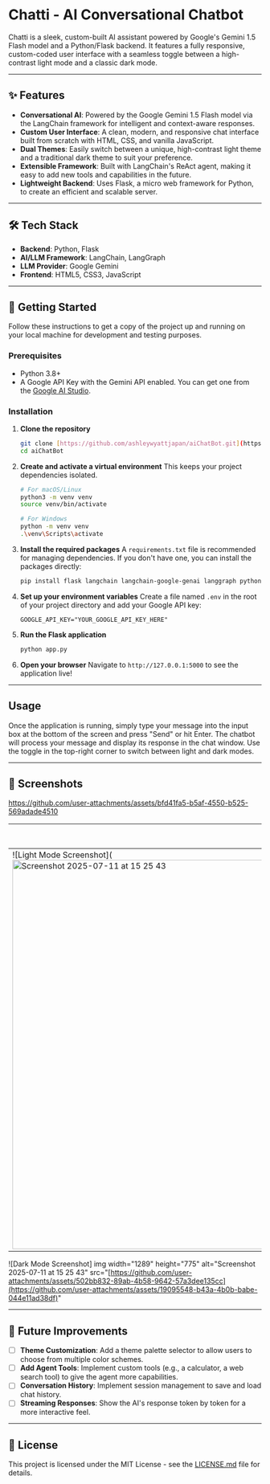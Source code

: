 # Chatti - AI Conversational Chatbot

Chatti is a sleek, custom-built AI assistant powered by Google's Gemini 1.5 Flash model and a Python/Flask backend. It features a fully responsive, custom-coded user interface with a seamless toggle between a high-contrast light mode and a classic dark mode.

---

## ✨ Features

-   **Conversational AI**: Powered by the Google Gemini 1.5 Flash model via the LangChain framework for intelligent and context-aware responses.
-   **Custom User Interface**: A clean, modern, and responsive chat interface built from scratch with HTML, CSS, and vanilla JavaScript.
-   **Dual Themes**: Easily switch between a unique, high-contrast light theme and a traditional dark theme to suit your preference.
-   **Extensible Framework**: Built with LangChain's ReAct agent, making it easy to add new tools and capabilities in the future.
-   **Lightweight Backend**: Uses Flask, a micro web framework for Python, to create an efficient and scalable server.

---

## 🛠️ Tech Stack

-   **Backend**: Python, Flask
-   **AI/LLM Framework**: LangChain, LangGraph
-   **LLM Provider**: Google Gemini
-   **Frontend**: HTML5, CSS3, JavaScript

---

## 🚀 Getting Started

Follow these instructions to get a copy of the project up and running on your local machine for development and testing purposes.

### Prerequisites

-   Python 3.8+
-   A Google API Key with the Gemini API enabled. You can get one from the [Google AI Studio](https://aistudio.google.com/app/apikey).

### Installation

1.  **Clone the repository**
    ```sh
    git clone [https://github.com/ashleywyattjapan/aiChatBot.git](https://github.com/ashleywyattjapan/aiChatBot.git)
    cd aiChatBot
    ```

2.  **Create and activate a virtual environment**
    This keeps your project dependencies isolated.
    ```sh
    # For macOS/Linux
    python3 -m venv venv
    source venv/bin/activate

    # For Windows
    python -m venv venv
    .\venv\Scripts\activate
    ```

3.  **Install the required packages**
    A `requirements.txt` file is recommended for managing dependencies. If you don't have one, you can install the packages directly:
    ```sh
    pip install flask langchain langchain-google-genai langgraph python-dotenv
    ```

4.  **Set up your environment variables**
    Create a file named `.env` in the root of your project directory and add your Google API key:
    ```
    GOOGLE_API_KEY="YOUR_GOOGLE_API_KEY_HERE"
    ```

5.  **Run the Flask application**
    ```sh
    python app.py
    ```

6.  **Open your browser**
    Navigate to `http://127.0.0.1:5000` to see the application live!

---

## Usage

Once the application is running, simply type your message into the input box at the bottom of the screen and press "Send" or hit Enter. The chatbot will process your message and display its response in the chat window. Use the toggle in the top-right corner to switch between light and dark modes.

---

## 📸 Screenshots


https://github.com/user-attachments/assets/bfd41fa5-b5af-4550-b525-569adade4510


| Light Mode                                               | Dark Mode                                              |
| -------------------------------------------------------- | ------------------------------------------------------ |
| ![Light Mode Screenshot](<img width="1289" height="775" alt="Screenshot 2025-07-11 at 15 25 43" src="https://github.com/user-attachments/assets/502bb832-89ab-4b58-9642-57a3dee135cc" />
 ![Dark Mode Screenshot] img width="1289" height="775" alt="Screenshot 2025-07-11 at 15 25 43" src="[https://github.com/user-attachments/assets/502bb832-89ab-4b58-9642-57a3dee135cc](https://github.com/user-attachments/assets/19095548-b43a-4b0b-babe-044e11ad38df)"


---

## 🔮 Future Improvements

-   [ ] **Theme Customization**: Add a theme palette selector to allow users to choose from multiple color schemes.
-   [ ] **Add Agent Tools**: Implement custom tools (e.g., a calculator, a web search tool) to give the agent more capabilities.
-   [ ] **Conversation History**: Implement session management to save and load chat history.
-   [ ] **Streaming Responses**: Show the AI's response token by token for a more interactive feel.

---

## 📄 License

This project is licensed under the MIT License - see the [LICENSE.md](LICENSE.md) file for details.
